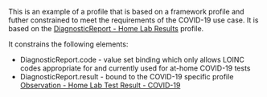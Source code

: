 This is an example of a profile that is based on a framework profile and futher constrained to meet the requirements of the COVID-19 use case. It is based on the [DiagnosticReport - Home Lab Results](StructureDefinition-DiagnosticReport-home-lab-results.html) profile. 

It constrains the following elements:
* DiagnosticReport.code - value set binding which only allows LOINC codes appropriate for and currently used for at-home COVID-19 tests
* DiagnosticReport.result - bound to the COVID-19 specific profile [Observation - Home Lab Test Result - COVID-19](StructureDefinition-Observation-home-lab-test-result-covid.html)